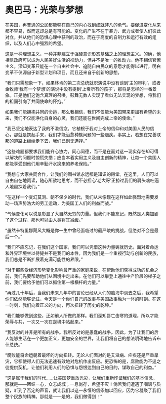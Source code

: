 # 奥巴马：光荣与梦想

在美国，再普通的公民都能够在自己的内心找到成就非凡的勇气。要促进变化从来都不容易，然而这却总是有可能的。变化的产生不在于暴力、武力或者使人们彼此对立，并从他们的恐惧心理中获利的政治，而在于高度的自制力和运行有效的组织，以及人们心中强烈的希望。

这是一种理想主义，一种并非建立于强硬意识形态基础之上的理想主义。的确，他相信政府可以成为人民美好生活的推动力，但并不是唯一的推动力。他不相信官僚主义，深知变革只能在一个自由社会中、追随自由民众的意愿才能得以进行，明白变革不仅源自于新型计划和项目，而且还来自于创新的思想。

“我们只需想象一下，如果林肯的第二次总统就职演说中没有谈到‘主的审判’，或者金牧师‘我有一个梦想’的演说中没有提到‘上帝所有的孩子’，那将是怎样的一番景象。正是他们这饱含真理的召唤，鼓舞无数人实现了看似无法实现的梦想，将我们的祖国引向了共同使命的怀抱。”

如果我们能拥抱共同的命运，那么我相信，我们不仅能为美国带来更加有希望的未来，我们不仅能净化自身的心灵，我们还能在世间完成上帝的使命。”

“我已坚定地表达了我的不渝信念。它植根于我对上帝的信仰和对美国人民的信心，那就是携起手来，我们才能治愈种族问题的一些痼疾。事实上，若想在完善联邦的道路上继续走下去，我们已别无选择。”

“这些难题都要求我们能齐心协力，同心同德，而不是在面对这一现实存在却可得以解决的问题时惊慌失措；应当本着实用主义及自主创新的精神，让每一个美国人都能享受到他们用辛勤汗水换来的养老保险。”

“我想与大家共同合作，让我们的图书馆永远都是知识的殿堂。在这里，人们可以自由自在地阅读，随心所欲地思考，而不必担心‘老大哥’正掠过我们的肩头咄咄逼人地窥探着我们。”

“在这样一个变幻莫测、朝不保夕的时代，我们从未像现在这样如此强烈地需要发动一场声势浩大的劳工运动，为美国工人们的利益而战。”

“气候变化可以说是彰显了大自然无穷的力量。但我们不能忘记，既然是人类加剧了这个过程，那也可以由人类将其减缓。”

“虽然卡特里娜飓风大概是你一生中曾经面临过的最严峻的挑战，但绝对不会是最后一个。”

“我们不应忘记，在我们这个国家，我们可以凭借这种力量铸就历史。面对着命运和外界环境坐以待毙并不是我们的本性，因为我们是一个重视行动与创新的民族，我们总是不断扩展着充满可能性的界限。”

“对于那些受经济形势变化影响最严重的家庭来说，在帮助他们获得成功的机会之前，我们先要帮助他们从困境中走出来。在他们可以攀登上通往中产阶层的梯子之前，我们要给予他们可以抓住第一根横杆的力量。”

“再过几十年后，当我们未来几年中的言论已经从人们的脑海中淡去之后，我希望你们依然能够记住，今天是一个你们自己的故事与美国故事融为一体的时刻。在这一时刻，我们向着正义的方向，再次扭转了历史的乾坤。”

“我们能够做到这些，正如前人所做的那样。我们深知唇亡齿寒的道理，所以才能荣辱与共，一次又一次在逆境中站起来。”

“我反对的并非是所有的战争。我所反对的是愚蠢的战争。因此，为了让我们的后人能够生活在一个更加正义，更加安全的世界，让我们将自己的想法明确地告诉布什总统。”

“腐败能将命运朝着最坏的方向扭转。无论人们面对的是艾滋病、疟疾还是严重旱灾，它都使得人们无法迅速有效地对危机作出反应。更恐怖的是，腐败能为不逞之徒提供契机，让他们利用人们的恐惧与怨恨达到自己的目的，谋取自己的利益。”

“这是属于我们的时代……让美国梦重放光彩，让我们重新印证我们的基本信念，那就是——团结一心，众志成城；一息尚存，希望不灭！倘若我们遭遇了嘲讽与质疑，听到了否定的声音，就让我们以这一永恒的信条加以回应，因为它凝聚了我们整个民族的精神。那就是——是的，我们做得到！”
